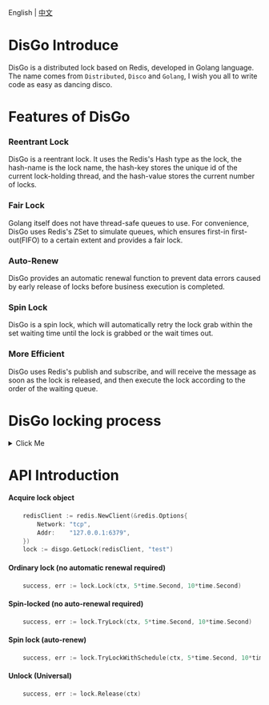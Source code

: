 English | [中文](./Readme-CN.md)

# DisGo Introduce
DisGo is a distributed lock based on Redis, developed in Golang language. The name comes from `Distributed`, `Disco` and `Golang`, I wish you all to write code as easy as dancing disco.

# Features of DisGo

### **Reentrant Lock**
DisGo is a reentrant lock. It uses the Redis's Hash type as the lock, the hash-name is the lock name, the hash-key stores the unique id of the current lock-holding thread, and the hash-value stores the current number of locks.

### **Fair Lock**
Golang itself does not have thread-safe queues to use. For convenience, DisGo uses Redis's ZSet to simulate queues, which ensures first-in first-out(FIFO) to a certain extent and provides a fair lock.

### **Auto-Renew**
DisGo provides an automatic renewal function to prevent data errors caused by early release of locks before business execution is completed.

### **Spin Lock**
DisGo is a spin lock, which will automatically retry the lock grab within the set waiting time until the lock is grabbed or the wait times out.

### **More Efficient**
DisGo uses Redis's publish and subscribe, and will receive the message as soon as the lock is released, and then execute the lock according to the order of the waiting queue.

# DisGo locking process
<details>
<summary>Click Me</summary>

![](./screenshot/LockFlowChart.png)
</details>


# API Introduction
#### Acquire lock object
```go
    redisClient := redis.NewClient(&redis.Options{
        Network: "tcp",
        Addr:    "127.0.0.1:6379",
    })
    lock := disgo.GetLock(redisClient, "test")
```

#### Ordinary lock (no automatic renewal required)
```go
    success, err := lock.Lock(ctx, 5*time.Second, 10*time.Second)
```

#### Spin-locked (no auto-renewal required)
```go
    success, err := lock.TryLock(ctx, 5*time.Second, 10*time.Second)
```

#### Spin lock (auto-renew)
```go
    success, err := lock.TryLockWithSchedule(ctx, 5*time.Second, 10*time.Second)
```

#### Unlock (Universal)
```go
    success, err := lock.Release(ctx)
```